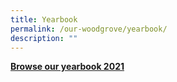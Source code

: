 ```yaml
---
title: Yearbook
permalink: /our-woodgrove/yearbook/
description: ""
---
```

**[Browse our yearbook 2021](https://online.fliphtml5.com/obrr/jcgl/#p=1)**
